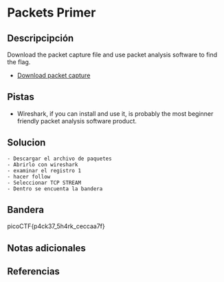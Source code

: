 # Packets Primer
## Descripcipción
Download the packet capture file and use packet analysis software to find the flag.

-   [Download packet capture](https://artifacts.picoctf.net/c/194/network-dump.flag.pcap)
## Pistas
- Wireshark, if you can install and use it, is probably the most beginner friendly packet analysis software product.
## Solucion
```
- Descargar el archivo de paquetes
- Abrirlo con wireshark
- examinar el registro 1 
- hacer follow
- Seleccionar TCP STREAM
- Dentro se encuenta la bandera
```
## Bandera
picoCTF{p4ck37_5h4rk_ceccaa7f}
## Notas adicionales
## Referencias

